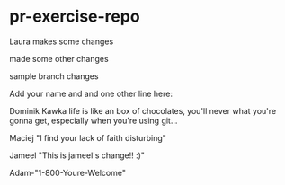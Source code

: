 # pr-exercise-repo

Laura makes some changes

made some other changes

sample branch changes

Add your name and and one other line here:


Dominik Kawka
life is like an box of chocolates, you'll never what you're gonna get, especially when you're using git...


Maciej
"I find your lack of faith disturbing"

Jameel
"This is jameel's change!! :)"

Adam-"1-800-Youre-Welcome"


